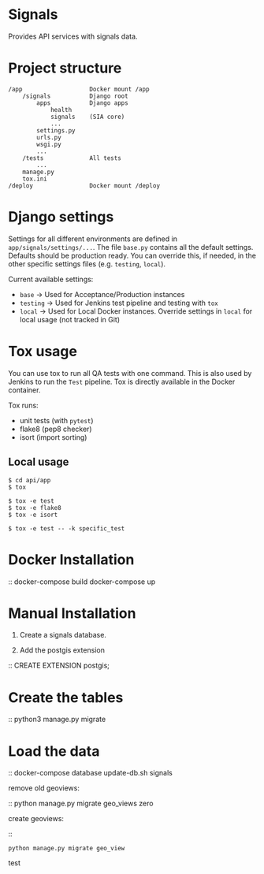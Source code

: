 Signals
=======

Provides API services with signals data.


Project structure
=================

```
/app                   Docker mount /app
    /signals           Django root
        apps           Django apps
            health
            signals    (SIA core)
            ...
        settings.py
        urls.py
        wsgi.py
        ...
    /tests             All tests
        ...
    manage.py
    tox.ini
/deploy                Docker mount /deploy
```


Django settings
===============

Settings for all different environments are defined in `app/signals/settings/...`. The file
`base.py` contains all the default settings. Defaults should be production ready. You can
override this, if needed, in the other specific settings files (e.g. `testing`, `local`).

Current available settings:

- `base`      -> Used for Acceptance/Production instances
- `testing`   -> Used for Jenkins test pipeline and testing with `tox`
- `local`     -> Used for Local Docker instances.
                 Override settings in `local` for local usage (not tracked in Git)

Tox usage
=========

You can use tox to run all QA tests with one command. This is also used by Jenkins to run the 
`Test` pipeline. Tox is directly available in the Docker container. 

Tox runs:
- unit tests (with `pytest`)
- flake8 (pep8 checker)
- isort (import sorting)

##  Local usage

    $ cd api/app
    $ tox

    $ tox -e test
    $ tox -e flake8
    $ tox -e isort

    $ tox -e test -- -k specific_test


Docker Installation
===================

::
   docker-compose build
   docker-compose up


Manual Installation
===================


 1. Create a signals database.

 2. Add the postgis extension

::
    CREATE EXTENSION postgis;

Create the tables
=================

::
    python3 manage.py migrate

Load the data
=============

::
    docker-compose database update-db.sh signals


remove old geoviews:

::
    python manage.py migrate geo_views zero

create geoviews:

::

    python manage.py migrate geo_view

test
